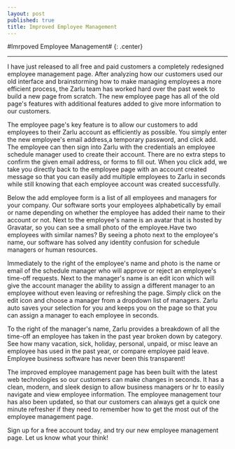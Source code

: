 ```yaml
---
layout: post
published: true
title: Improved Employee Management
---
```

#Imrpoved Employee Management# {: .center}
***
I have just released to all free and paid customers a completely redesigned employee management page. After analyzing how our customers used our old interface and brainstorming how to make managing employees a more efficient process, the Zarlu team has worked hard over the past week to build a new page from scratch. The new employee page has all of the old page's features with additional features added to give more information to our customers.

The employee page's key feature is to allow our customers to add employees to their Zarlu account as efficiently as possible. You simply enter the new employee's email address,a temporary password, and click add. The employee can then sign into Zarlu with the credentials an employee schedule manager used to create their account. There are no extra steps to confirm the given email address, or forms to fill out. When you click add, we take you directly back to the employee page with an account created message so that you can easily add multiple employees to Zarlu in seconds while still knowing that each employee account was created successfully.

Below the add employee form is a list of all employees and managers for your company. Our software sorts your employees alphabetically by email or name depending on whether the employee has added their name to their account or not. Next to the employee's name is an avatar that is hosted by Gravatar, so you can see a small photo of the employee.Have two employees with similar names? By seeing a photo next to the employee's name, our software has solved any identity confusion for schedule managers or human resources.

Immediately to the right of the employee's name and photo is the name or email of the schedule manager who will approve or reject an employee's time-off requests. Next to the manager's name is an edit icon which will give the account manager the ability to assign a different manager to an employee without even leaving or refreshing the page. Simply click on the edit icon and choose a manager from a dropdown list of managers. Zarlu auto saves your selection for you and keeps you on the page so that you can assign a manager to each employee in seconds.

To the right of the manager's name, Zarlu provides a breakdown of all the time-off an employee has taken in the past year broken down by category. See how many vacation, sick, holiday, personal, unpaid, or misc leave an employee has used in the past year, or compare employee paid leave. Employee business software has never been this transparent!

The improved employee management page has been built with the latest web technologies so our customers can make changes in seconds. It has a clean, modern, and sleek design to allow business managers or hr to easily navigate and view employee information. The employee management tour has also been updated, so that our customers can always get a quick one minute refresher if they need to remember how to get the most out of the employee management page.

Sign up for a free account today, and try our new employee management page. Let us know what your think!
